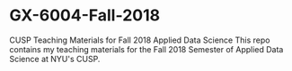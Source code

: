 # GX-6004-Fall-2018
CUSP Teaching Materials for Fall 2018 Applied Data Science
This repo contains my teaching materials for the Fall 2018 Semester of Applied Data Science at NYU's CUSP.
